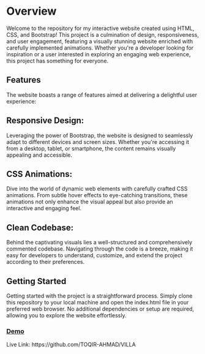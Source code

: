 <h1>Overview</h1>
Welcome to the repository for my interactive website created using HTML, CSS, and Bootstrap! This project is a culmination of design, responsiveness, and user engagement, featuring a visually stunning website enriched with carefully implemented animations. Whether you're a developer looking for inspiration or a user interested in exploring an engaging web experience, this project has something for everyone.

<h2>Features</h2>
The website boasts a range of features aimed at delivering a delightful user experience:

<h2>Responsive Design:</h2> Leveraging the power of Bootstrap, the website is designed to seamlessly adapt to different devices and screen sizes. Whether you're accessing it from a desktop, tablet, or smartphone, the content remains visually appealing and accessible.

<h2>CSS Animations:</h2> Dive into the world of dynamic web elements with carefully crafted CSS animations. From subtle hover effects to eye-catching transitions, these animations not only enhance the visual appeal but also provide an interactive and engaging feel.

<h2>Clean Codebase:</h2> Behind the captivating visuals lies a well-structured and comprehensively commented codebase. Navigating through the code is a breeze, making it easy for developers to understand, customize, and extend the project according to their preferences.

<h2>Getting Started</h2>
Getting started with the project is a straightforward process. Simply clone this repository to your local machine and open the index.html file in your preferred web browser. No additional dependencies or setup are required, allowing you to explore the website effortlessly.

<h3>
  <a href="https://github.com/TOQIR-AHMAD/VILLA">Demo</a>
</h3>
Live Link: https://github.com/TOQIR-AHMAD/VILLA

